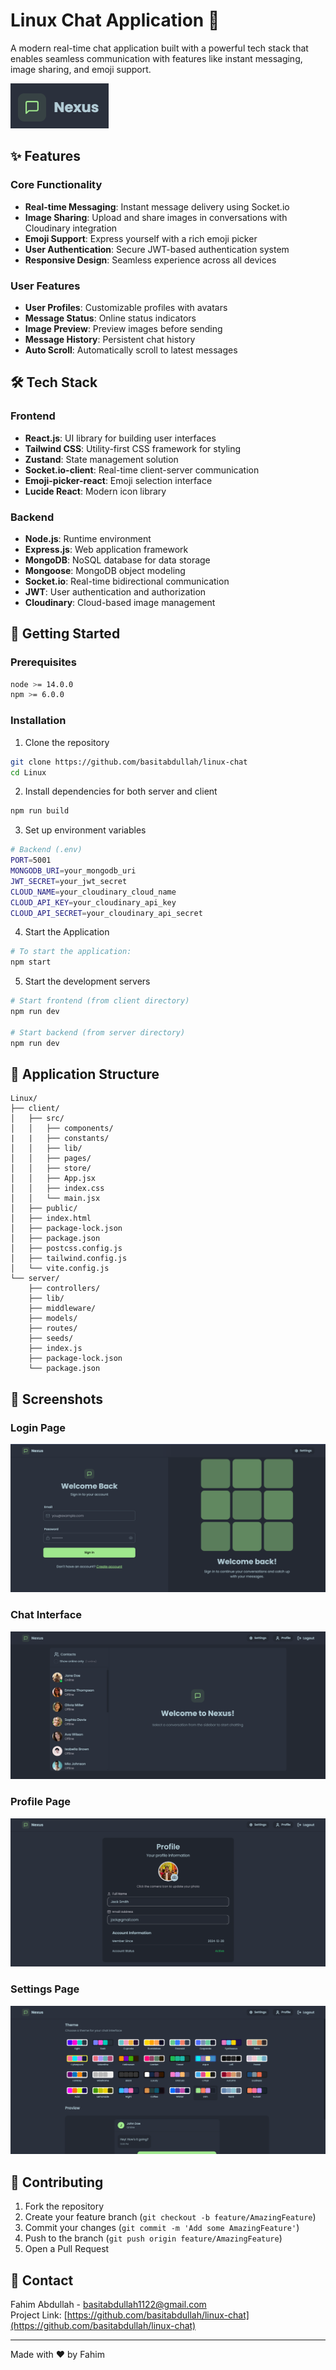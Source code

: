 # Linux Chat Application 🚀

A modern real-time chat application built with a powerful tech stack that enables seamless communication with features like instant messaging, image sharing, and emoji support.

![Linux Chat Logo](/client/public/logo.png)

## ✨ Features

### Core Functionality
- **Real-time Messaging**: Instant message delivery using Socket.io
- **Image Sharing**: Upload and share images in conversations with Cloudinary integration
- **Emoji Support**: Express yourself with a rich emoji picker
- **User Authentication**: Secure JWT-based authentication system
- **Responsive Design**: Seamless experience across all devices

### User Features
- **User Profiles**: Customizable profiles with avatars
- **Message Status**: Online status indicators
- **Image Preview**: Preview images before sending
- **Message History**: Persistent chat history
- **Auto Scroll**: Automatically scroll to latest messages

## 🛠️ Tech Stack

### Frontend
- **React.js**: UI library for building user interfaces
- **Tailwind CSS**: Utility-first CSS framework for styling
- **Zustand**: State management solution
- **Socket.io-client**: Real-time client-server communication
- **Emoji-picker-react**: Emoji selection interface
- **Lucide React**: Modern icon library

### Backend
- **Node.js**: Runtime environment
- **Express.js**: Web application framework
- **MongoDB**: NoSQL database for data storage
- **Mongoose**: MongoDB object modeling
- **Socket.io**: Real-time bidirectional communication
- **JWT**: User authentication and authorization
- **Cloudinary**: Cloud-based image management

## 🚀 Getting Started

### Prerequisites
```bash
node >= 14.0.0
npm >= 6.0.0
```

### Installation

1. Clone the repository
```bash
git clone https://github.com/basitabdullah/linux-chat
cd Linux
```

2. Install dependencies for both server and client
```bash
npm run build
```

3. Set up environment variables
```bash
# Backend (.env)
PORT=5001
MONGODB_URI=your_mongodb_uri
JWT_SECRET=your_jwt_secret
CLOUD_NAME=your_cloudinary_cloud_name
CLOUD_API_KEY=your_cloudinary_api_key
CLOUD_API_SECRET=your_cloudinary_api_secret
```

4. Start the Application
```bash
# To start the application:
npm start
```

5. Start the development servers
```bash
# Start frontend (from client directory)
npm run dev

# Start backend (from server directory)
npm run dev
```

## 📱 Application Structure

```
Linux/
├── client/
│   ├── src/
│   │   ├── components/
|   |   ├── constants/
│   │   ├── lib/
│   │   ├── pages/
│   │   ├── store/
│   │   ├── App.jsx
│   │   ├── index.css
│   │   └── main.jsx
│   ├── public/
│   ├── index.html
│   ├── package-lock.json
│   ├── package.json
│   ├── postcss.config.js
│   ├── tailwind.config.js
│   └── vite.config.js
└── server/
    ├── controllers/
    ├── lib/
    ├── middleware/
    ├── models/
    ├── routes/
    ├── seeds/
    ├── index.js
    ├── package-lock.json
    └── package.json
```

## 🎨 Screenshots

### Login Page
![Login Page](/client/public/login.png)

### Chat Interface
![Chat Interface](/client/public/chat.png)

### Profile Page
![Profile Page](/client/public/profile.png)

### Settings Page
![Settings Page](/client/public/settings.png)

## 🤝 Contributing

1. Fork the repository
2. Create your feature branch (`git checkout -b feature/AmazingFeature`)
3. Commit your changes (`git commit -m 'Add some AmazingFeature'`)
4. Push to the branch (`git push origin feature/AmazingFeature`)
5. Open a Pull Request

## 📧 Contact

Fahim Abdullah - basitabdullah1122@gmail.com<br>
Project Link: [https://github.com/basitabdullah/linux-chat](https://github.com/basitabdullah/linux-chat)

---
Made with ❤️ by Fahim
